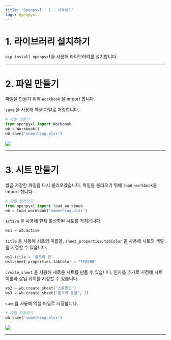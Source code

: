 ```yaml
---
title: "Openpyxl : 1 - 시작하기"
tags: Openpyxl
---
```






# 1. 라이브러리 설치하기

`pip install openpyxl`을 사용해 라이브러리를 설치합니다.



---




# 2. 파일 만들기

파일을 만들기 위해 `Workbook` 을 import 합니다.

`save` 을 사용해 엑셀 파일로 저장합니다.

```python
# 파일 만들기
from openpyxl import Workbook
wb = Workbook()
wb.save('something.xlsx')
```

![](https://img1.daumcdn.net/thumb/R1280x0/?scode=mtistory2&fname=https%3A%2F%2Fblog.kakaocdn.net%2Fdn%2FB5Da2%2FbtrfpBs0GlG%2FQSE8WoulLsie8SyeQug98k%2Fimg.png)



---



# 3. 시트 만들기

방금 저장한 파일을 다시 불러오겠습니다. 파일을 불러오기 위해 `load_workbook`을 import 합니다.

```python
# 파일 불러오기
from openpyxl import load_workbook
wb = load_workbook('something.xlsx')
```

`active` 을 사용해 현재 활성화된 시트를 가져옵니다. 

```python
ws1 = wb.active
```

`title` 을 사용해 시트의 이름을, `sheet_properties.tabColor` 을 사용해 시트의 색깔을 지정할 수 있습니다.

```python
ws1.title = '불모의 땅'
ws1.sheet_properties.tabColor = "FF0000"
```

`create_sheet` 을 사용해 새로운 시트를 만들 수 있습니다. 인자를 추가로 지정해 시트 이름과 삽입 위치를 지정할 수 있습니다.

```python
ws2 = wb.create_sheet('스톰윈드')
ws3 = wb.create_sheet('통곡의 동굴', 2)
```

`save`을 사용해 엑셀 파일로 저장합니다.

```python
# 파일 저장하기
wb.save('something.xlsx')
```

![](https://img1.daumcdn.net/thumb/R1280x0/?scode=mtistory2&fname=https%3A%2F%2Fblog.kakaocdn.net%2Fdn%2FdtZiw4%2FbtrfzkQugl9%2FE013zPeBeNYpyNJio01KG0%2Fimg.png)



---

